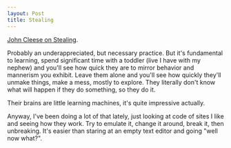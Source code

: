 ```yaml
---
layout: Post
title: Stealing
---
```

[John Cleese on Stealing](https://www.youtube.com/watch?v=EA-mIE6ygC4).

Probably an underappreciated, but necessary practice. But it's fundamental to learning, spend significant time with a toddler (live I have with my nephew) and you'll see how quick they are to mirror behavior and mannerism you exhibit. 
Leave them alone and you'll see how quickly they'll unmake things, make a mess, mostly to explore. They literally don't know what will happen if they do something, so they do it. 

Their brains are little learning machines, it's quite impressive actually.

Anyway, I've been doing a lot of that lately, just looking at code of sites I like and seeing how they work. Try to emulate it, change it around, break it, then unbreaking. It's easier than staring at an empty text editor and going "well now what?".

